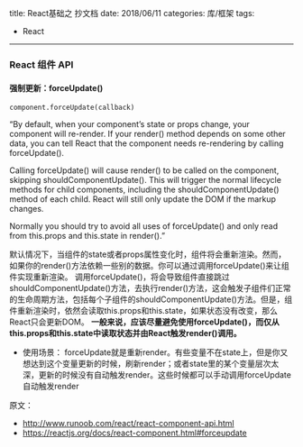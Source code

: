 title: React基础之 抄文档
date: 2018/06/11
categories: 库/框架
tags:
  - React
---
### React 组件 API
#### 强制更新：forceUpdate()
```
component.forceUpdate(callback)
```

“By default, when your component’s state or props change, your component will re-render. If your render() method depends on some other data, you can tell React that the component needs re-rendering by calling forceUpdate().

Calling forceUpdate() will cause render() to be called on the component, skipping shouldComponentUpdate(). This will trigger the normal lifecycle methods for child components, including the shouldComponentUpdate() method of each child. React will still only update the DOM if the markup changes.

Normally you should try to avoid all uses of forceUpdate() and only read from this.props and this.state in render().”

默认情况下，当组件的state或者props属性变化时，组件将会重新渲染。然而，如果你的render()方法依赖一些别的数据。你可以通过调用forceUpdate()来让组件实现重新渲染。
调用forceUpdate()，将会导致组件直接跳过shouldComponentUpdate()方法，去执行render()方法，这会触发子组件们正常的生命周期方法，包括每个子组件的shouldComponentUpdate()方法。但是，组件重新渲染时，依然会读取this.props和this.state，如果状态没有改变，那么React只会更新DOM。
**一般来说，应该尽量避免使用forceUpdate()，而仅从this.props和this.state中读取状态并由React触发render()调用。**

- 使用场景：
forceUpdate就是重新render。有些变量不在state上，但是你又想达到这个变量更新的时候，刷新render；或者state里的某个变量层次太深，更新的时候没有自动触发render。这些时候都可以手动调用forceUpdate自动触发render


原文：
- http://www.runoob.com/react/react-component-api.html
- https://reactjs.org/docs/react-component.html#forceupdate
